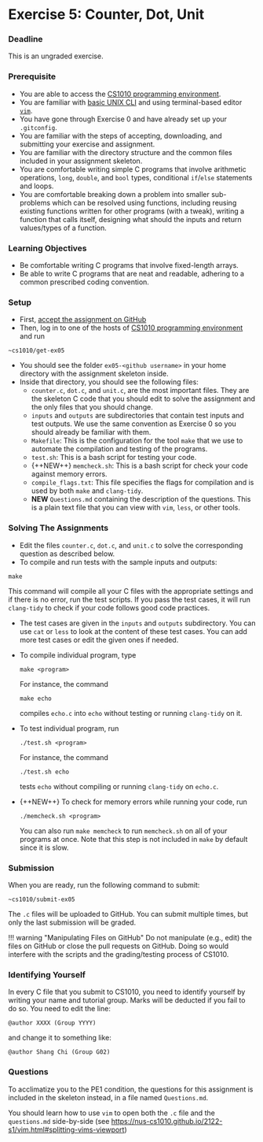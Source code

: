 # Exercise 5: Counter, Dot, Unit

### Deadline

This is an ungraded exercise.

### Prerequisite

- You are able to access the [CS1010 programming environment](environments.md).
- You are familiar with [basic UNIX CLI](unix.md) and using terminal-based editor [`vim`](vim.md).
- You have gone through Exercise 0 and have already set up your `.gitconfig`.
- You are familiar with the steps of accepting, downloading, and submitting your exercise and assignment.
- You are familiar with the directory structure and the common files included in your assignment skeleton.
- You are comfortable writing simple C programs that involve arithmetic operations, `long`, `double`, and `bool` types, conditional `if`/`else` statements and loops.
- You are comfortable breaking down a problem into smaller sub-problems which can be resolved using functions, including reusing existing functions written for other programs (with a tweak), writing a function that calls itself, designing what should the inputs and return values/types of a function.

### Learning Objectives

- Be comfortable writing C programs that involve fixed-length arrays.
- Be able to write C programs that are neat and readable, adhering to a common prescribed coding convention.

### Setup

- First, [accept the assignment on GitHub](https://classroom.github.com/a/_OgczPai)
- Then, log in to one of the hosts of [CS1010 programming environment](environments.md) and run

```
~cs1010/get-ex05
```

- You should see the folder `ex05-<github username>` in your home directory with the assignment skeleton inside.
- Inside that directory, you should see the following files:
    - `counter.c`, `dot.c`, and `unit.c`, are the most important files.  They are the skeleton C code that you should edit to solve the assignment and the only files that you should change.
    - `inputs` and `outputs` are subdirectories that contain test inputs and test outputs.  We use the same convention as Exercise 0 so you should already be familiar with them.
    - `Makefile`: This is the configuration for the tool `make` that we use to automate the compilation and testing of the programs.  
    - `test.sh`: This is a bash script for testing your code.
	- {++NEW++} `memcheck.sh`: This is a bash script for check your code against memory errors.
    - `compile_flags.txt`: This file specifies the flags for compilation and is used by both `make` and `clang-tidy`.
	- **NEW** `Questions.md` containing the description of the questions.  This is a plain text file that you can view with `vim`, `less`, or other tools.

### Solving The Assignments

- Edit the files `counter.c`, `dot.c`, and `unit.c` to solve the corresponding question as described below.
- To compile and run tests with the sample inputs and outputs:
```
make
```
This command will compile all your C files with the appropriate settings and if there is no error, run the test scripts.  If you pass the test cases, it will run `clang-tidy` to check if your code follows good code practices.

- The test cases are given in the `inputs` and `outputs` subdirectory.  You can use `cat` or `less` to look at the content of these test cases.  You can add more test cases or edit the given ones if needed.

- To compile individual program, type
	```
	make <program>
	```
	For instance, the command
	```
	make echo
	```
	compiles `echo.c` into `echo` without testing or running `clang-tidy` on it.

- To test individual program, run
	```
	./test.sh <program>
	```

	For instance, the command
	```
	./test.sh echo
	```
	tests `echo` without compiling or running `clang-tidy` on `echo.c`.

- {++NEW++} To check for memory errors while running your code, run
    ```
	./memcheck.sh <program>
    ```

	You can also run `make memcheck` to run `memcheck.sh` on all of your programs at once. 
	Note that this step is not included in `make` by default since it is slow.

### Submission

When you are ready, run the following command to submit:

```
~cs1010/submit-ex05
```

The `.c` files will be uploaded to GitHub.  You can submit multiple times, but only the last submission will be graded.

!!! warning "Manipulating Files on GitHub"
    Do not manipulate (e.g., edit) the files on GitHub or close the pull requests on GitHub.  Doing so would interfere with the scripts and the grading/testing process of CS1010.

### Identifying Yourself

In every C file that you submit to CS1010, you need to identify yourself by writing your name and tutorial group. Marks will be deducted if you fail to do so. You need to edit the line:

```
@author XXXX (Group YYYY)
```

and change it to something like:

```
@author Shang Chi (Group G02)
```

### Questions

To acclimatize you to the PE1 condition, the questions for this assignment is included in the skeleton instead, in a file named `Questions.md`.

You should learn how to use `vim` to open both the `.c` file and the `questions.md` side-by-side (see https://nus-cs1010.github.io/2122-s1/vim.html#splitting-vims-viewport)

